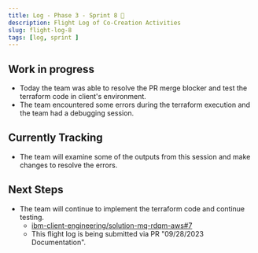 ```yaml
---
title: Log - Phase 3 - Sprint 8 🛫
description: Flight Log of Co-Creation Activities
slug: flight-log-8
tags: [log, sprint ]
---
```


## Work in progress
- Today the team was able to resolve the PR merge blocker and test the terraform code in client's environment.
- The team encountered some errors during the terraform execution and the team had a debugging session.
## Currently Tracking
- The team will examine some of the outputs from this session and make changes to resolve the errors.
## Next Steps
- The team will continue to implement the terraform code and continue testing.
  - [ibm-client-engineering/solution-mq-rdqm-aws#7](https://zenhub.ibm.com/workspaces/st5-action-information-center-64343620d0cfd0000f03a114/issues/ibm-client-engineering/solution-mq-rdqm-aws/7)
  - This flight log is being submitted via PR "09/28/2023 Documentation".